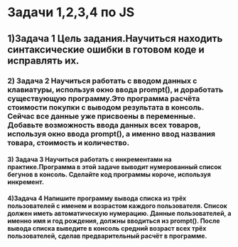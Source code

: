 # Задачи 1,2,3,4 по JS
## 1)Задача 1 Цель задания.Научиться находить синтаксические ошибки в готовом коде и исправлять их.
### 2) Задача 2 Научиться работать с вводом данных с клавиатуры, используя окно ввода prompt(), и доработать существующую программу.Это программа расчёта стоимости покупки с выводом результата в консоль. Сейчас все данные уже присвоены в переменные. Добавьте возможность ввода данных всех товаров, используя окно ввода prompt(), а именно ввод названия товара, стоимость и количество.
#### 3) Задача 3 Научиться работать с инкрементами на практике.Программа в этой задаче выводит нумерованный список бегунов в консоль. Сделайте код программы короче, используя инкремент.   
#### 4)Задача 4 Напишите программу вывода списка из трёх пользователей с именем и возрастом каждого пользователя. Список должен иметь автоматическую нумерацию. Данные пользователей, а именно имя и год рождения, должны вводиться из prompt(). После вывода списка выведите в консоль средний возраст всех трёх пользователей, сделав предварительный расчёт в программе.

